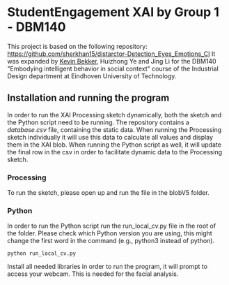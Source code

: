 # StudentEngagement XAI by Group 1 - DBM140
This project is based on the following repository: https://github.com/sherkhan15/distarctor-Detection_Eyes_Emotions_CI
It was expanded by [Kevin Bekker](https://github.com/KevinBekker), Huizhong Ye and Jing Li for the DBM140 "Embodying intelligent behavior in social context" course of the Industrial Design department at Eindhoven University of Technology.

## Installation and running the program
In order to run the XAI Processing sketch dynamically, both the sketch and the Python script need to be running. The repository contains a _database.csv_ file, containing the static data. When running the Processing sketch individually it will use this data to calculate all values and display them in the XAI blob. 
When running the Python script as well, it will update the final row in the csv in order to facilitate dynamic data to the Processing sketch.

### Processing
To run the sketch, please open up and run the file in the blobV5 folder.

### Python
In order to run the Python script run the run_local_cv.py file in the root of the folder. Please check which Python version you are using, this might change the first word in the command (e.g., python3 instead of python).

```
python run_local_cv.py
```

Install all needed libraries in order to run the program, it will prompt to access your webcam. This is needed for the facial analysis.

